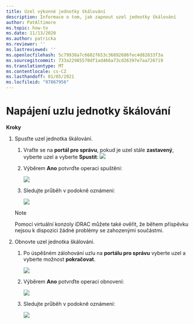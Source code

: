 ```yaml
---
title: Uzel výkonné jednotky škálování
description: Informace o tom, jak zapnout uzel jednotky škálování
author: PatAltimore
ms.topic: how-to
ms.date: 11/13/2020
ms.author: patricka
ms.reviewer: ''
ms.lastreviewed: ''
ms.openlocfilehash: 5c79938a7c6682f653c36892686fec4d82833f3a
ms.sourcegitcommit: 733a22985570df1ad466a73cd26397e7aa726719
ms.translationtype: MT
ms.contentlocale: cs-CZ
ms.lasthandoff: 01/05/2021
ms.locfileid: "97867956"
---
```

# <a name="powering-on-a-scale-unit-node"></a>Napájení uzlu jednotky škálování

**Kroky**

1.  Spusťte uzel jednotka škálování.

    1.  Vraťte se na **portál pro správu**, pokud je uzel stále **zastavený**, vyberte uzel a vyberte **Spustit**: ![](media/image-46.png)

    1.  Výběrem **Ano** potvrďte operaci spuštění:

        ![](media/image-47.png)
        
    1.  Sledujte průběh v podokně oznámení:
    
        ![](media/image-48.png)
            
    > [!NOTE]
    > Pomocí virtuální konzoly iDRAC můžete také ověřit, že během příspěvku nejsou k dispozici žádné problémy se zahozenými součástmi.
    
2.  Obnovte uzel jednotka škálování.

    1.  Po úspěšném zálohování uzlu na **portálu pro správu** vyberte uzel a vyberte možnost **pokračovat**.

        ![](media/image-49.png)
        
    1.  Výběrem **Ano** potvrďte operaci obnovení:
    
        ![](media/image-50.png)
    
    1.  Sledujte průběh v podokně oznámení:
    
        ![](media/image-51.png)
        
